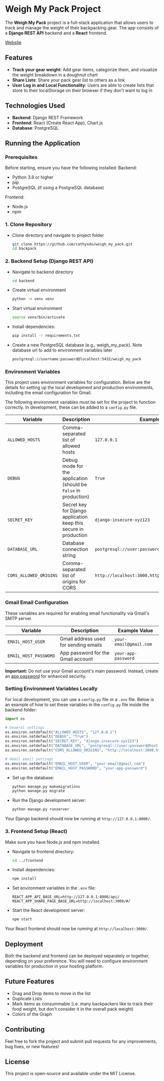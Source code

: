 # Weigh My Pack Project

The **Weigh My Pack** project is a full-stack application that allows users to track and manage the weight of their backpacking gear. The app consists of a **Django REST API** backend and a **React** frontend.

[Website](https://weigh-my-pack-react.onrender.com/)

## Features

- **Track your gear weight**: Add gear items, categorize them, and visualize the weight breakdown in a doughnut chart
- **Share Lists**: Share your pack gear list to others as a link
- **User Log in and Local Functionality**: Users are able to create lists that store to their localStorage on their browser if they don't want to log in

## Technologies Used

- **Backend**: Django REST Framework
- **Frontend**: React (Create React App), Chart.js
- **Database**: PostgreSQL

## Running the Application
### Prerequisites

Before starting, ensure you have the following installed:
Backend:
- Python 3.8 or higher
- pip 
- PostgreSQL (if using a PostgreSQL database)

Frontend:
- Node.js 
- npm 

### 1. Clone Repository
- Clone directory and navigate to project folder
    ```bash
    git clone https://github.com/cathyxdo/weigh_my_pack.git
    cd backpack
    ```
### 2. Backend Setup (Django REST API)
- Navigate to backend directory
    ```bash
    cd backend
    ```
- Create virtual environment
    ``` bash
    python -m venv venv
    ```
- Start virtual environment
    ``` bash
    source venv/bin/activate
    ```

- Install dependencies:
    ```bash
    pip install -r requirements.txt
    ```

- Create a new PostgreSQL database (e.g., weigh_my_pack). Note database url to add to environment variables later
    ```bash
    postgresql://username:password@localhost:5432/weigh_my_pack
    ```

### Environment Variables
This project uses environment variables for configuration. Below are the details for setting up the local development and production environments, including the email configuration for Gmail.

The following environment variables must be set for the project to function correctly. In development, these can be added to a `config.py` file.

| Variable                | Description                                                       | Example Value                                           |
|-------------------------|-------------------------------------------------------------------|-------------------------------------------------------|
| `ALLOWED_HOSTS`         | Comma-separated list of allowed hosts                            | `127.0.0.1`                                           |
| `DEBUG`                 | Debug mode for the application (should be `False` in production) | `True`                                                |
| `SECRET_KEY`            | Secret key for Django application keep this secure in production| `django-insecure-xyz123`                              |
| `DATABASE_URL`          | Database connection string                                       | `postgresql://user:password@host:port/database_name`  |
| `CORS_ALLOWED_ORIGINS`  | Comma-separated list of origins for CORS                         | `http://localhost:3000,http://localhost:3001`         |

### Gmail Email Configuration

These variables are required for enabling email functionality via Gmail's SMTP server.

| Variable                | Description                              | Example Value                  |
|-------------------------|------------------------------------------|--------------------------------|
| `EMAIL_HOST_USER`       | Gmail address used for sending emails    | `your-email@gmail.com`         |
| `EMAIL_HOST_PASSWORD`   | App password for the Gmail account       | `your-app-password`            |

**Important:** Do not use your Gmail account's main password. Instead, create an [app password](https://support.google.com/accounts/answer/185833?hl=en) for enhanced security.

### Setting Environment Variables Locally

For local development, you can use a `config.py` file or a `.env` file. Below is an example of how to set these variables in the `config.py` file inside the backend folder:

```python
import os

# General settings
os.environ.setdefault("ALLOWED_HOSTS", "127.0.0.1")
os.environ.setdefault("DEBUG", "True")
os.environ.setdefault("SECRET_KEY", "django-insecure-xyz123")
os.environ.setdefault("DATABASE_URL", "postgresql://user:password@host:port/database_name")
os.environ.setdefault("CORS_ALLOWED_ORIGINS", "http://localhost:3000,http://localhost:3001")

# Gmail email settings
os.environ.setdefault("EMAIL_HOST_USER", "your-email@gmail.com")
os.environ.setdefault("EMAIL_HOST_PASSWORD", "your-app-password")
```
- Set up the database:
    ```bash
    python manage.py makemigrations
    python manage.py migrate
    ```

- Run the Django development server:
    ```bash
    python manage.py runserver
    ```

Your Django backend should now be running at `http://127.0.0.1:8000/`.

### 3. Frontend Setup (React)

Make sure you have Node.js and npm installed.
- Navigate to frontend directory:
    ```bash
    cd ../frontend
    ```

- Install dependencies:
    ```bash
    npm install
    ```

- Set environment variables in the `.env` file:
    ```env
    REACT_APP_API_BASE_URL=http://127.0.0.1:8000/api/
    REACT_APP_SHARE_PAGE_BASE_URL=http://localhost:3000/#/
    ```

- Start the React development server:
    ```bash
    npm start
    ```

Your React frontend should now be running at `http://localhost:3000/`.


## Deployment

Both the backend and frontend can be deployed separately or together, depending on your preference. You will need to configure environment variables for production in your hosting platform.

## Future Features

- Drag and Drop items to move in the list
- Duplicate Lists
- Mark items as consummable (i.e. many backpackers like to track their food weight, but don't consider it in the overall pack weight)
- Colors of the Graph

## Contributing

Feel free to fork the project and submit pull requests for any improvements, bug fixes, or new features!

## License

This project is open-source and available under the MIT License.
